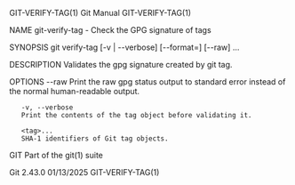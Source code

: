 GIT-VERIFY-TAG(1)							  Git Manual							     GIT-VERIFY-TAG(1)

NAME
       git-verify-tag - Check the GPG signature of tags

SYNOPSIS
       git verify-tag [-v | --verbose] [--format=<format>] [--raw] <tag>...

DESCRIPTION
       Validates the gpg signature created by git tag.

OPTIONS
       --raw
	   Print the raw gpg status output to standard error instead of the normal human-readable output.

       -v, --verbose
	   Print the contents of the tag object before validating it.

       <tag>...
	   SHA-1 identifiers of Git tag objects.

GIT
       Part of the git(1) suite

Git 2.43.0								  01/13/2025							     GIT-VERIFY-TAG(1)
